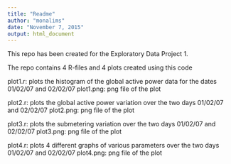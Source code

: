 ```yaml
---
title: "Readme"
author: "monalims"
date: "November 7, 2015"
output: html_document
---
```

This repo has been created for the Exploratory Data Project 1.

The repo contains 4 R-files and 4 plots created using this code

plot1.r: plots the histogram of the global active power data for the dates 01/02/07 and 02/02/07
plot1.png: png file of the plot

plot2.r: plots the global active power variation over the two days 01/02/07 and 02/02/07
plot2.png: png file of the plot

plot3.r: plots the submetering variation over the two days 01/02/07 and 02/02/07
plot3.png: png file of the plot

plot4.r: plots 4 different graphs of various parameters over the two days 01/02/07 and 02/02/07
plot4.png: png file of the plot